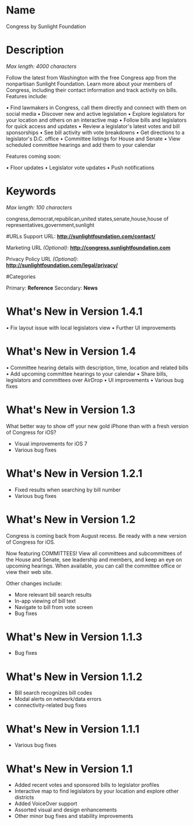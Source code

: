 # Name
Congress by Sunlight Foundation

# Description
*Max length: 4000 characters*

Follow the latest from Washington with the free Congress app from the nonpartisan Sunlight Foundation. Learn more about your members of Congress, including their contact information and track activity on bills. Features include:

• Find lawmakers in Congress, call them directly and connect with them on social media
• Discover new and active legislation
• Explore legislators for your location and others on an interactive map
• Follow bills and legislators for quick access and updates
• Review a legislator's latest votes and bill sponsorships
• See bill activity with vote breakdowns
• Get directions to a legislator's D.C. office
• Committee listings for House and Senate
• View scheduled committee hearings and add them to your calendar

Features coming soon:

• Floor updates
• Legislator vote updates
• Push notifications

# Keywords
*Max length: 100 characters*

congress,democrat,republican,united states,senate,house,house of representatives,government,sunlight

#URLs
Support URL: **http://sunlightfoundation.com/contact/**

Marketing URL *(Optional)*: **http://congress.sunlightfoundation.com**

Privacy Policy URL *(Optional)*: **http://sunlightfoundation.com/legal/privacy/**

#Categories

Primary: **Reference**
Secondary: **News**

# What's New in Version 1.4.1
• Fix layout issue with local legislators view
• Further UI improvements

# What's New in Version 1.4

• Committee hearing details with description, time, location and related bills
• Add upcoming committee hearings to your calendar
• Share bills, legislators and committees over AirDrop
• UI improvements
• Various bug fixes


# What's New in Version 1.3

What better way to show off your new gold iPhone than with a fresh version of Congress for iOS?

- Visual improvements for iOS 7
- Various bug fixes


# What's New in Version 1.2.1

- Fixed results when searching by bill number
- Various bug fixes


# What's New in Version 1.2

Congress is coming back from August recess. Be ready with a new version of Congress for iOS.

Now featuring COMMITTEES! View all committees and subcommittees of the House and Senate, see leadership and members, and keep an eye on upcoming hearings. When available, you can call the committee office or view their web site.

Other changes include:

- More relevant bill search results
- In-app viewing of bill text
- Navigate to bill from vote screen
- Bug fixes


# What's New in Version 1.1.3

- Bug fixes


# What's New in Version 1.1.2

- Bill search recognizes bill codes
- Modal alerts on network/data errors
- connectivity-related bug fixes


# What's New in Version 1.1.1

- Various bug fixes


# What's New in Version 1.1

- Added recent votes and sponsored bills to legislator profiles
- Interactive map to find legislators by your location and explore other districts
- Added VoiceOver support
- Assorted visual and design enhancements
- Other minor bug fixes and stability improvements
